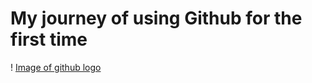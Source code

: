 # My journey of using Github for the first time
! [Image of github logo](https://logos-world.net/wp-content/uploads/2020/11/GitHub-Logo-700x394.png) 
